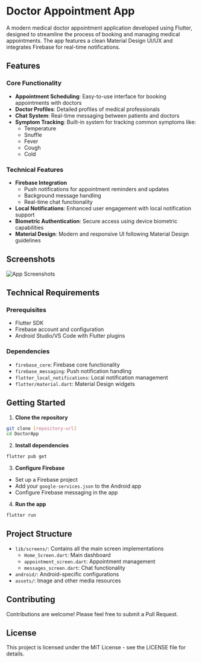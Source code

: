 # Doctor Appointment App

A modern medical doctor appointment application developed using Flutter, designed to streamline the process of booking and managing medical appointments. The app features a clean Material Design UI/UX and integrates Firebase for real-time notifications.

## Features

### Core Functionality
- **Appointment Scheduling**: Easy-to-use interface for booking appointments with doctors
- **Doctor Profiles**: Detailed profiles of medical professionals
- **Chat System**: Real-time messaging between patients and doctors
- **Symptom Tracking**: Built-in system for tracking common symptoms like:
  - Temperature
  - Snuffle
  - Fever
  - Cough
  - Cold

### Technical Features
- **Firebase Integration**
  - Push notifications for appointment reminders and updates
  - Background message handling
  - Real-time chat functionality
- **Local Notifications**: Enhanced user engagement with local notification support
- **Biometric Authentication**: Secure access using device biometric capabilities
- **Material Design**: Modern and responsive UI following Material Design guidelines

## Screenshots

![App Screenshots](./assets/doctor_app.png)

## Technical Requirements

### Prerequisites
- Flutter SDK
- Firebase account and configuration
- Android Studio/VS Code with Flutter plugins

### Dependencies
- `firebase_core`: Firebase core functionality
- `firebase_messaging`: Push notification handling
- `flutter_local_notifications`: Local notification management
- `flutter/material.dart`: Material Design widgets

## Getting Started

1. **Clone the repository**
```bash
git clone [repository-url]
cd DoctorApp
```

2. **Install dependencies**
```bash
flutter pub get
```

3. **Configure Firebase**
- Set up a Firebase project
- Add your `google-services.json` to the Android app
- Configure Firebase messaging in the app

4. **Run the app**
```bash
flutter run
```

## Project Structure

- `lib/screens/`: Contains all the main screen implementations
  - `Home_Screen.dart`: Main dashboard
  - `appointment_screen.dart`: Appointment management
  - `messages_screen.dart`: Chat functionality
- `android/`: Android-specific configurations
- `assets/`: Image and other media resources

## Contributing

Contributions are welcome! Please feel free to submit a Pull Request.

## License

This project is licensed under the MIT License - see the LICENSE file for details.
